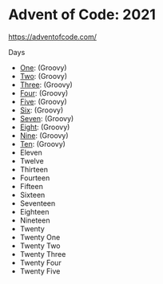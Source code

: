 # Advent of Code: 2021

https://adventofcode.com/

Days
* [One](src/day_1/README.md): (Groovy)
* [Two](src/day_2/README.md): (Groovy)
* [Three](src/day_3/README.md): (Groovy)
* [Four](src/day_4/README.md): (Groovy)
* [Five](src/day_5/README.md): (Groovy)
* [Six](src/day_6/README.md): (Groovy)
* [Seven](src/day_7/README.md): (Groovy)
* [Eight](src/day_8/README.md): (Groovy)
* [Nine](src/day_9/README.md): (Groovy)
* [Ten](src/day_10/README.md): (Groovy)
* Eleven
* Twelve
* Thirteen
* Fourteen
* Fifteen
* Sixteen
* Seventeen
* Eighteen
* Nineteen
* Twenty
* Twenty One
* Twenty Two
* Twenty Three
* Twenty Four
* Twenty Five